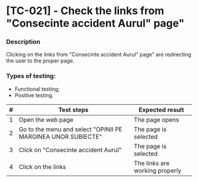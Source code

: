 # **[TC-021] - Check the links from "Consecinte accident Aurul" page"**

### **Description**

Clicking on the links from "Consecinte accident Aurul" page" are redirecting the user to the proper page.

### **Types of testing:**

- Functional testing;
- Positive testing.

| #   | **Test steps**                                               | **Expected result**            |
| --- | ------------------------------------------------------------ | ------------------------------ |
| 1   | Open the web page                                            | The page opens                 |
| 2   | Go to the menu and select "OPINII PE MARGINEA UNOR SUBIECTE" | The page is selected           |
| 3   | Click on "Consecinte accident Aurul"                         | The page is selected           |
| 4   | Click on the links                                           | The links are working properly |
